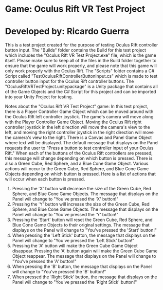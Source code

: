 # Game: Oculus Rift VR Test Project
# Developed by: Ricardo Guerra

This is a test project created for the purpose of testing Oculus Rift
controller button input. The "Builds" folder contains the Build for this test
project which includes the "Oculus Rift VR Test Project.exe" file, which is the
game itself. Please make sure to keep all of the files in the Build folder
together to ensure that the game will work properly, and please note that this
game will only work properly with the Oculus Rift. The "Scripts" folder contains
a C# Script called "TestOculusRiftControllerButtonInput.cs" which is made to
test controller button input for the Oculus Rift controller buttons. The
"OculusRiftVRTestProject.unitypackage" is a Unity package that contains all of
the Game Objects and the C# Script for this project and can be imported into
your Unity Project for testing.

Notes about the "Oculus Rift VR Test Project" game:
In this test project, there is a Player Controller Game Object which can be
moved around with the Oculus Rift left controller joystick. The game's camera
will move along with the Player Controller Game Object. Moving the Oculus Rift
right controller joystick in the left direction will move the camera's view to
the left, and moving the right controller joystick in the right direction will
move the camera's view to the right. There is a Canvas and Panel Game Object
where text will be displayed. The default message that displays on the Panel
requests the user to "Press a button to test controller input of your Oculus
Rift." When each of the buttons of the Oculus Rift controllers are pressed, this
message will change depending on which button is pressed. There is also a Green
Cube, Red Sphere, and a Blue Cone Game Object. Various actions will occur to the
Green Cube, Red Sphere, and Blue Cone Game Objects depending on which button is
pressed. Here is a list of actions that will occur when each button is pressed.

1) Pressing the 'X' button will decrease the size of the Green Cube, Red Sphere,
and Blue Cone Game Objects. The message that displays on the Panel will change
to "You've pressed the 'X' button!"
2) Pressing the 'Y' button will increase the size of the Green Cube, Red Sphere,
and Blue Cone Game Objects. The message that displays on the Panel will change
to "You've pressed the 'Y' button!"
3) Pressing the 'Start' button will reset the Green Cube, Red Sphere, and Blue
Cone Game Objects to their original settings. The message that displays on the
Panel will change to "You've pressed the 'Start' button!"
4) When pressing the 'Left Stick' button, the message that displays on the Panel
will change to "You've pressed the 'Left Stick' button!"
5) Pressing the 'A' button will make the Green Cube Game Object disappear.
Pressing the 'A' button again will make the Green Cube Game Object reappear. The
message that displays on the Panel will change to "You've pressed the 'A'
button!"
6) When pressing the 'B' button, the message that displays on the Panel will
change to "You've pressed the 'B' button!"
7) When pressed the 'Right Stick' button, the message that displays on the Panel
will change to "You've pressed the 'Right Stick' button!"
